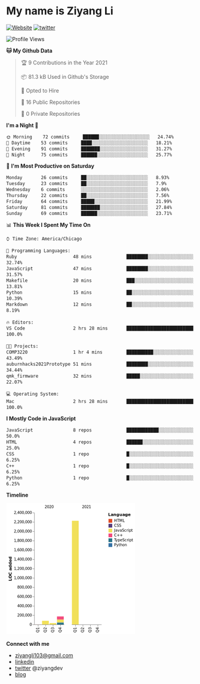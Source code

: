 # My name is Ziyang Li
[![Website](https://img.shields.io/website?down_color=red&down_message=offline&up_color=success&up_message=online&url=https%3A%2F%2Fziyang.dev)](https://ziyang.dev)
[![twitter](https://img.shields.io/badge/twitter-%40ziyangdev-blue?style=social&logo=twitter)](https://twitter.com/ziyangdev)

<!--START_SECTION:waka-->
![Profile Views](http://img.shields.io/badge/Profile%20Views-0-blue)

**🐱 My Github Data** 

> 🏆 9 Contributions in the Year 2021
 > 
> 📦 81.3 kB Used in Github's Storage 
 > 
> 💼 Opted to Hire
 > 
> 📜 16 Public Repositories 
 > 
> 🔑 0 Private Repositories  
 > 
**I'm a Night 🦉** 

```text
🌞 Morning    72 commits     ██████░░░░░░░░░░░░░░░░░░░   24.74% 
🌆 Daytime    53 commits     ████░░░░░░░░░░░░░░░░░░░░░   18.21% 
🌃 Evening    91 commits     ███████░░░░░░░░░░░░░░░░░░   31.27% 
🌙 Night      75 commits     ██████░░░░░░░░░░░░░░░░░░░   25.77%

```
📅 **I'm Most Productive on Saturday** 

```text
Monday       26 commits     ██░░░░░░░░░░░░░░░░░░░░░░░   8.93% 
Tuesday      23 commits     ██░░░░░░░░░░░░░░░░░░░░░░░   7.9% 
Wednesday    6 commits      ░░░░░░░░░░░░░░░░░░░░░░░░░   2.06% 
Thursday     22 commits     ██░░░░░░░░░░░░░░░░░░░░░░░   7.56% 
Friday       64 commits     █████░░░░░░░░░░░░░░░░░░░░   21.99% 
Saturday     81 commits     ███████░░░░░░░░░░░░░░░░░░   27.84% 
Sunday       69 commits     ██████░░░░░░░░░░░░░░░░░░░   23.71%

```


📊 **This Week I Spent My Time On** 

```text
⌚︎ Time Zone: America/Chicago

💬 Programming Languages: 
Ruby                     48 mins             ████████░░░░░░░░░░░░░░░░░   32.74% 
JavaScript               47 mins             ████████░░░░░░░░░░░░░░░░░   31.57% 
Makefile                 20 mins             ███░░░░░░░░░░░░░░░░░░░░░░   13.81% 
Python                   15 mins             ██░░░░░░░░░░░░░░░░░░░░░░░   10.39% 
Markdown                 12 mins             ██░░░░░░░░░░░░░░░░░░░░░░░   8.19%

🔥 Editors: 
VS Code                  2 hrs 28 mins       █████████████████████████   100.0%

🐱‍💻 Projects: 
COMP3220                 1 hr 4 mins         ██████████░░░░░░░░░░░░░░░   43.49% 
auburnhacks2021Prototype 51 mins             ████████░░░░░░░░░░░░░░░░░   34.44% 
qmk_firmware             32 mins             █████░░░░░░░░░░░░░░░░░░░░   22.07%

💻 Operating System: 
Mac                      2 hrs 28 mins       █████████████████████████   100.0%

```

**I Mostly Code in JavaScript** 

```text
JavaScript               8 repos             ████████████░░░░░░░░░░░░░   50.0% 
HTML                     4 repos             ██████░░░░░░░░░░░░░░░░░░░   25.0% 
CSS                      1 repo              █░░░░░░░░░░░░░░░░░░░░░░░░   6.25% 
C++                      1 repo              █░░░░░░░░░░░░░░░░░░░░░░░░   6.25% 
Python                   1 repo              █░░░░░░░░░░░░░░░░░░░░░░░░   6.25%

```


**Timeline**

![Chart not found](https://raw.githubusercontent.com/Ziyangll/Ziyangll/master/charts/bar_graph.png) 


<!--END_SECTION:waka-->

**Connect with me**
- ziyangli103@gmail.com
- [linkedin](https://www.linkedin.com/in/ziyangg/)
- [twitter](https://twitter.com/ziyangdev) @ziyangdev
- [blog](https://ziyangll.github.io/blog/)
